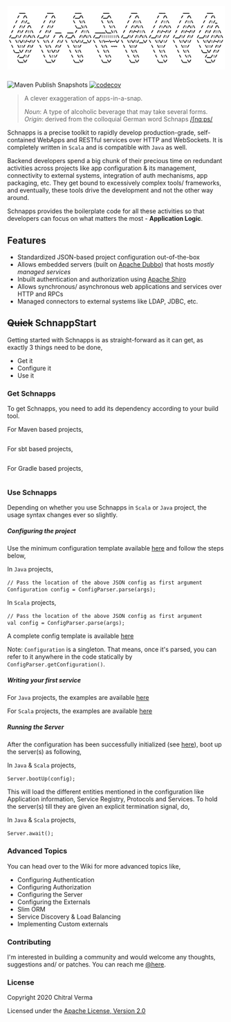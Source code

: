 ![Scale](src/main/resources/logo.png)
====

![Maven Publish Snapshots](https://github.com/chitralverma/vanilla-schnapps/workflows/Maven%20Publish%20Snapshots/badge.svg?branch=master)
[![codecov](https://codecov.io/gh/chitralverma/vanilla-schnapps/branch/master/graph/badge.svg)](https://codecov.io/gh/chitralverma/vanilla-schnapps)


> A clever exaggeration of apps-in-a-snap.
>
> _Noun_:  A type of alcoholic beverage that may take several forms.   
> _Origin_: derived from the colloquial German word Schnaps [/ʃnɑːps/](https://en.wikipedia.org/wiki/Help:IPA/Standard_German)   

Schnapps is a precise toolkit to rapidly develop production-grade, self-contained WebApps and RESTful services over HTTP and WebSockets.
It is completely written in `Scala` and is compatible with `Java` as well.  

Backend developers spend a big chunk of their precious time on redundant activities across projects like app 
configuration & its management, connectivity to external systems, integration of auth mechanisms, app packaging, etc. 
They get bound to excessively complex tools/ frameworks, and eventually, these tools drive the development and not the other way around. 

Schnapps provides the boilerplate code for all these activities so that developers can focus on what matters the most - **Application Logic**.  

## Features
 - Standardized JSON-based project configuration out-of-the-box 
 - Allows embedded servers (built on [Apache Dubbo](https://dubbo.apache.org/)) that hosts _mostly managed services_
 - Inbuilt authentication and authorization using [Apache Shiro](https://shiro.apache.org/)
 - Allows synchronous/ asynchronous web applications and services over HTTP and RPCs
 - Managed connectors to external systems like LDAP, JDBC, etc.

## ~~Quick~~ SchnappStart
Getting started with Schnapps is as straight-forward as it can get, as exactly 3 things need to be done,
 - Get it 
 - Configure it
 - Use it 

### Get Schnapps
To get Schnapps, you need to add its dependency according to your build tool.

For Maven based projects,
```$xslt

```

For sbt based projects,
```$xslt

```

For Gradle based projects,
```$xslt

```

### Use Schnapps
Depending on whether you use Schnapps in `Scala` or `Java` project, the usage syntax changes ever so slightly.

##### Configuring the project
Use the minimum configuration template available [here](src/main/resources/rest-services-min-config.json) and follow 
the steps below,

In `Java` projects,
```$xslt
// Pass the location of the above JSON config as first argument 
Configuration config = ConfigParser.parse(args); 
```

In `Scala` projects,
```$xslt
// Pass the location of the above JSON config as first argument 
val config = ConfigParser.parse(args);
```
A complete config template is available [here](src/main/resources/rest-services-full-config.json) 

Note: `Configuration` is a singleton. That means, once it's parsed, you can refer to it anywhere in the code statically 
by `ConfigParser.getConfiguration()`.

##### Writing your first service

For `Java` projects, the examples are available [here](src/test/java/com/github/chitralverma/vanilla/schnapps/services)

For `Scala` projects, the examples are available [here](src/test/scala/com/github/chitralverma/vanilla/schnapps/services)

##### Running the Server
After the configuration has been successfully initialized (see [here](#configuring-the-project)), boot up the server(s)
as following,

In `Java` & `Scala` projects,
```$xslt
Server.bootUp(config);
```
This will load the different entities mentioned in the configuration like Application information, Service Registry, Protocols
and Services. To hold the server(s) till they are given an explicit termination signal, do,

In `Java` & `Scala` projects,
```$xslt
Server.await();
```

### Advanced Topics

You can head over to the Wiki for more advanced topics like,
 - Configuring Authentication
 - Configuring Authorization
 - Configuring the Server
 - Configuring the Externals
 - Slim ORM 
 - Service Discovery & Load Balancing
 - Implementing Custom externals 
 
### Contributing

I'm interested in building a community and would welcome any thoughts, suggestions and/ or patches. 
You can reach me [@here](mailto:chitralverma@gmail.com).


### License
Copyright 2020 Chitral Verma

Licensed under the [Apache License, Version 2.0](http://www.apache.org/licenses/LICENSE-2.0)
